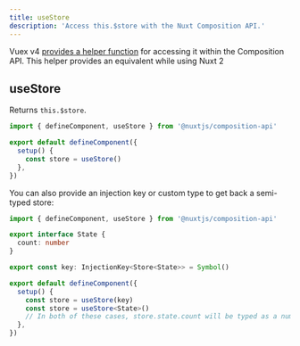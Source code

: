 ```yaml
---
title: useStore
description: 'Access this.$store with the Nuxt Composition API.'
---
```


Vuex v4 [provides a helper function](https://next.vuex.vuejs.org/api/#usestore) for accessing it within the Composition API. This helper provides an equivalent while using Nuxt 2

## useStore

Returns `this.$store`.

```ts
import { defineComponent, useStore } from '@nuxtjs/composition-api'

export default defineComponent({
  setup() {
    const store = useStore()
  },
})
```

You can also provide an injection key or custom type to get back a semi-typed store:

```ts
import { defineComponent, useStore } from '@nuxtjs/composition-api'

export interface State {
  count: number
}

export const key: InjectionKey<Store<State>> = Symbol()

export default defineComponent({
  setup() {
    const store = useStore(key)
    const store = useStore<State>()
    // In both of these cases, store.state.count will be typed as a number
  },
})
```
